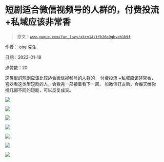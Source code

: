 # 短剧适合微信视频号的人群的，付费投流 +私域应该非常香

> 原文：[`www.yuque.com/for_lazy/xkrm14/tfh26o9gbveh1k9f`](https://www.yuque.com/for_lazy/xkrm14/tfh26o9gbveh1k9f)

作者： one 先生 

日期：2023-01-18 

点赞数：20 

这类型的短剧应该比较适合微信视频号的人群的， 付费投流 +私域应该非常香， 喜欢看这类型短剧的人，会看完一部接着看下一部， 加微信好友后，会每天给你推几部不同的短剧，可以反复成交。 

![](img/e713718f81ac6637d679a6ad01f13c5c.png) 

![](img/1c7533278f0984ca2af8fc6f7c725e27.png) 

![](img/3d6de27ffdaaf94ea267021a8d73490a.png) 

![](img/020097607dceb9ea80b8a8dddc2e09c4.png) 

![](img/bc10035b56986127b1f473fe8cf9bce1.png) 

![](img/06f242950a51207425cb100891016d03.png) 

![](img/04dce6a7be03560fd5feb3dc4ee63667.png) 

